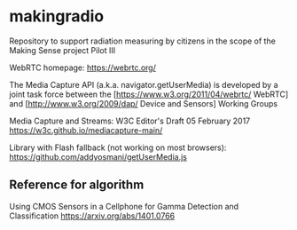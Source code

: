 # makingradio
Repository to support radiation measuring by citizens in the scope of the Making Sense project Pilot III


WebRTC homepage: https://webrtc.org/

The Media Capture API (a.k.a. navigator.getUserMedia) is developed by a joint task force between the [https://www.w3.org/2011/04/webrtc/ WebRTC] and [http://www.w3.org/2009/dap/ Device and Sensors] Working Groups

Media Capture and Streams: W3C Editor's Draft 05 February 2017 https://w3c.github.io/mediacapture-main/


Library with Flash fallback (not working on most browsers): https://github.com/addyosmani/getUserMedia.js

## Reference for algorithm
Using CMOS Sensors in a Cellphone for Gamma Detection and Classification https://arxiv.org/abs/1401.0766


